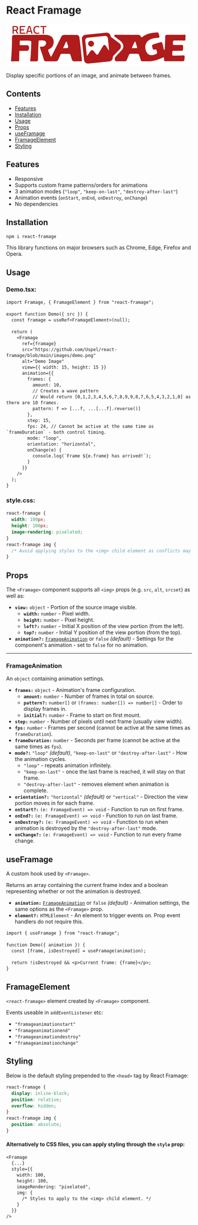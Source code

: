 # React Framage

![Logo](https://github.com/Uspel/react-framage/blob/main/images/logo.png)

Display specific portions of an image, and animate between frames.

## Contents

- [Features](#features)
- [Installation](#installation)
- [Usage](#usage)
- [Props](#props)
- [useFramage](#useframage)
- [FramageElement](#framageelement)
- [Styling](#styling)

## Features

- Responsive
- Supports custom frame patterns/orders for animations
- 3 animation modes (`"loop"`, `"keep-on-last"`, `"destroy-after-last"`)
- Animation events (`onStart`, `onEnd`, `onDestroy`, `onChange`)
- No dependencies

## Installation

```shell
npm i react-framage
```

This library functions on major browsers such as Chrome, Edge, Firefox and Opera.

## Usage

### Demo.tsx:

```tsx
import Framage, { FramageElement } from "react-framage";

export function Demo({ src }) {
  const framage = useRef<FramageElement>(null);

  return (
    <Framage
      ref={framage}
      src="https://github.com/Uspel/react-framage/blob/main/images/demo.png"
      alt="Demo Image"
      view={{ width: 15, height: 15 }}
      animation={{
        frames: {
          amount: 10,
          // Creates a wave pattern
          // Would return [0,1,2,3,4,5,6,7,8,9,9,8,7,6,5,4,3,2,1,0] as there are 10 frames.
          pattern: f => [...f, ...[...f].reverse()]
        },
        step: 15,
        fps: 24, // Cannot be active at the same time as `frameDuration` - both control timing.
        mode: "loop",
        orientation: "horizontal",
        onChange(e) {
          console.log(`Frame ${e.frame} has arrived!`);
        }
      }}
    />
  );
}
```

### style.css:

```css
react-framage {
  width: 100px;
  height: 100px;
  image-rendering: pixelated;
}
react-framage img {
  /* Avoid applying styles to the <img> child element as conflicts may emerge. */
}
```

## Props

The `<Framage>` component supports all `<img>` props (e.g. `src`, `alt`, `srcset`) as well as:

- **`view:`** `object` - Portion of the source image visible.
  - **`width:`** `number` - Pixel width.
  - **`height:`** `number` - Pixel height.
  - **`left?:`** `number` - Initial X position of the view portion (from the left).
  - **`top?:`** `number` - Initial Y position of the view portion (from the top).
- **`animation?:`** [`FramageAnimation`](#framageanimation) or `false` _(default)_ - Settings for the component's animation - set to `false` for no animation.

---

### FramageAnimation

An `object` containing animation settings.

- **`frames:`** `object` - Animation's frame configuration.
  - **`amount:`** `number` - Number of frames in total on source.
  - **`pattern?:`** `number[]` or `(frames: number[]) => number[]` - Order to display frames in.
  - **`initial?:`** `number` - Frame to start on first mount.
- **`step:`** `number` - Number of pixels until next frame (usually view width).
- **`fps:`** `number` - Frames per second (cannot be active at the same times as `frameDuration`).
- **`frameDuration:`** `number` - Seconds per frame (cannot be active at the same times as `fps`).
- **`mode?:`** `"loop"` _(default)_, `"keep-on-last"` or `"destroy-after-last"` - How the animation cycles.
  - `"loop"` - repeats animation infinitely.
  - `"keep-on-last"` - once the last frame is reached, it will stay on that frame.
  - `"destroy-after-last"` - removes element when animation is complete.
- **`orientation?:`** `"horizontal"` _(default)_ or `"vertical"` - Direction the view portion moves in for each frame.
- **`onStart?:`** `(e: FramageEvent) => void` - Function to run on first frame.
- **`onEnd?:`** `(e: FramageEvent) => void` - Function to run on last frame.
- **`onDestroy?:`** `(e: FramageEvent) => void` - Function to run when animation is destroyed by the `"destroy-after-last"` mode.
- **`onChange?:`** `(e: FramageEvent) => void` - Function to run every frame change.

## useFramage

A custom hook used by `<Framage>`.

Returns an array containing the current frame index and a boolean representing whether or not the animation is destroyed.

- **`animation:`** [`FramageAnimation`](#framageanimation) or `false` _(default)_ - Animation settings, the same options as the `<Framage>` prop.
- **`element?:`** `HTMLElement` - An element to trigger events on. Prop event handlers do not require this.

```tsx
import { useFramage } from "react-framage";

function Demo({ animation }) {
  const [frame, isDestroyed] = useFramage(animation);

  return !isDestroyed && <p>Current frame: {frame}</p>;
}
```

## FramageElement

`<react-framage>` element created by `<Framage>` component.

Events useable in `addEventListener` etc:

- `"framageanimationstart"`
- `"framageanimationend"`
- `"framageanimationdestroy"`
- `"framageanimationchange"`

## Styling

Below is the default styling prepended to the `<head>` tag by React Framage:

```css
react-framage {
  display: inline-block;
  position: relative;
  overflow: hidden;
}
react-framage img {
  position: absolute;
}
```

#### Alternatively to CSS files, you can apply styling through the `style` prop:

```tsx
<Framage
  {...}
  style={{
    width: 100,
    height: 100,
    imageRendering: "pixelated",
    img: {
      /* Styles to apply to the <img> child element. */
    }
  }}
/>
```
